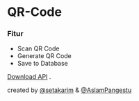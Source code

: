 # QR-Code

### Fitur
* Scan QR Code
* Generate QR Code
* Save to Database 

[Download API](https://github.com/AslamPangestu/slim-uploadfile)
.

created by [@setakarim](https://github.com/setakarim) & [@AslamPangestu](https://github.com/AslamPangestu)
